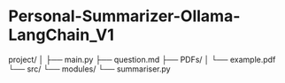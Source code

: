 # Personal-Summarizer-Ollama-LangChain_V1




project/
│
├── main.py
├── question.md
├── PDFs/
│   └── example.pdf
└── src/
    └── modules/
        └── summariser.py
